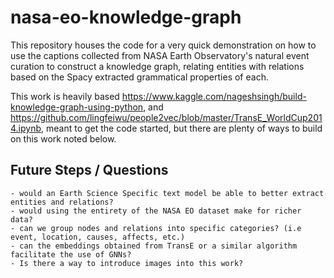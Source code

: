 # nasa-eo-knowledge-graph


This repository houses the code for a very quick demonstration on how to use the captions collected from NASA Earth Observatory's natural event curation to construct a knowledge graph,
relating entities with relations based on the Spacy extracted grammatical properties of each. 

This work is heavily based https://www.kaggle.com/nageshsingh/build-knowledge-graph-using-python, and https://github.com/lingfeiwu/people2vec/blob/master/TransE_WorldCup2014.ipynb, meant to get the code started, but there are plenty of ways to build on this work noted below. 



## Future Steps / Questions
    - would an Earth Science Specific text model be able to better extract entities and relations?
    - would using the entirety of the NASA EO dataset make for richer data?
    - can we group nodes and relations into specific categories? (i.e event, location, causes, affects, etc.)
    - can the embeddings obtained from TransE or a similar algorithm facilitate the use of GNNs? 
    - Is there a way to introduce images into this work? 
